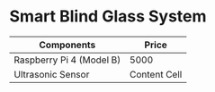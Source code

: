 # Smart Blind Glass System

| Components | Price  |
| ------------- | ------------- |
| Raspberry Pi 4 (Model B) | 5000  |
| Ultrasonic Sensor  | Content Cell  |